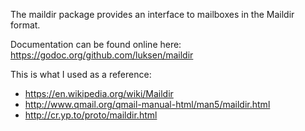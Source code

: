 The maildir package provides an interface to mailboxes in the Maildir format.

Documentation can be found online here:
https://godoc.org/github.com/luksen/maildir

This is what I used as a reference:
- https://en.wikipedia.org/wiki/Maildir
- http://www.qmail.org/qmail-manual-html/man5/maildir.html
- http://cr.yp.to/proto/maildir.html
